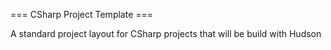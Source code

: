 === CSharp Project Template ===

A standard project layout for CSharp projects that will
be build with Hudson